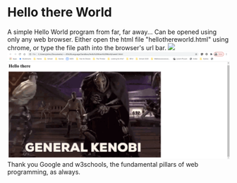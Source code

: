 # Hello there World
A simple Hello World program from far, far away...
Can be opened using only any web browser. Either open the html file "hellothereworld.html" using chrome, or type the file path into the browser's url bar.
<img src="Example1.png">
<img src="Example2.png">
Thank you Google and w3schools, the fundamental pillars of web programming, as always.
